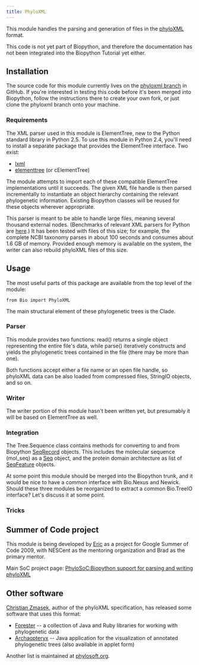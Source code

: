 ```yaml
---
title: PhyloXML
---
```


This module handles the parsing and generation of files in the
[phyloXML](http://www.phyloxml.org/) format.

This code is not yet part of Biopython, and therefore the documentation
has not been integrated into the Biopython Tutorial yet either.

Installation
------------

The source code for this module currently lives on the [phyloxml
branch](http://github.com/etal/biopython/tree/phyloxml) in GitHub. If
you're interested in testing this code before it's been merged into
Biopython, follow the instructions there to create your own fork, or
just clone the phyloxml branch onto your machine.

### Requirements

The XML parser used in this module is ElementTree, new to the Python
standard library in Python 2.5. To use this module in Python 2.4, you'll
need to install a separate package that provides the ElementTree
interface. Two exist:

-   [lxml](http://codespeak.net/lxml/)
-   [elementtree](http://effbot.org/zone/element-index.htm) (or
    cElementTree)

The module attempts to import each of these compatible ElementTree
implementations until it succeeds. The given XML file handle is then
parsed incrementally to instantiate an object hierarchy containing the
relevant phylogenetic information. Existing Biopython classes will be
reused for these objects wherever appropriate.

This parser is meant to be able to handle large files, meaning several
thousand external nodes. (Benchmarks of relevant XML parsers for Python
are [here](http://effbot.org/zone/celementtree.htm#benchmarks).) It has
been tested with files of this size; for example, the complete NCBI
taxonomy parses in about 100 seconds and consumes about 1.6 GB of
memory. Provided enough memory is available on the system, the writer
can also rebuild phyloXML files of this size.

Usage
-----

The most useful parts of this package are available from the top level
of the module:

`from Bio import PhyloXML`

The main structural element of these phylogenetic trees is the Clade.

### Parser

This module provides two functions: read() returns a single object
representing the entire file's data, while parse() iteratively
constructs and yields the phylogenetic trees contained in the file
(there may be more than one).

Both functions accept either a file name or an open file handle, so
phyloXML data can be also loaded from compressed files, StringIO
objects, and so on.

### Writer

The writer portion of this module hasn't been written yet, but
presumably it will be based on ElementTree as well.

### Integration

The Tree.Sequence class contains methods for converting to and from
Biopython [SeqRecord](SeqRecord "wikilink") objects. This includes the
molecular sequence (mol\_seq) as a [Seq](Seq "wikilink") object, and the
protein domain architecture as list of
[SeqFeature](SeqFeature "wikilink") objects.

At some point this module should be merged into the Biopython trunk, and
it would be nice to have a common interface with Bio.Nexus and Newick.
Should these three modules be reorganized to extract a common Bio.TreeIO
interface? Let's discuss it at some point.

### Tricks

Summer of Code project
----------------------

This module is being developed by [Eric](User:EricTalevich "wikilink")
as a project for Google Summer of Code 2009, with NESCent as the
mentoring organization and Brad as the primary mentor.

Main SoC project page: [PhyloSoC:Biopython support for parsing and
writing
phyloXML](https://www.nescent.org/wg_phyloinformatics/PhyloSoC:Biopython_support_for_parsing_and_writing_phyloXML)

Other software
--------------

[Christian Zmasek](http://monochrome-effect.net/), author of the
phyloXML specification, has released some software that uses this
format:

-   [Forester](http://www.phylosoft.org/forester/) -- a collection of
    Java and Ruby libraries for working with phylogenetic data
-   [Archaopteryx](http://www.phylosoft.org/archaeopteryx/) -- Java
    application for the visualization of annotated phylogenetic trees
    (also available in applet form)

Another list is maintained at
[phylosoft.org](http://www.phylosoft.org/).
